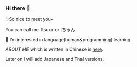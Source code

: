 ### Hi there 👋
✨So nice to meet you~

You can call me Ttsuxx or tちゃん.

🔭 I’m interested in language(human&programming) learning.

*ABOUT ME* which is written in Chinese is [here](https://ttsuxx.cc/about/). 

Later on I will add Japanese and Thai versions.


<!--
**Ttsuxx/Ttsuxx** is a ✨ _special_ ✨ repository because its `README.md` (this file) appears on your GitHub profile.

Here are some ideas to get you started:

- 🔭 I’m currently working on ...
- 🌱 I’m currently learning ...
- 👯 I’m looking to collaborate on ...
- 🤔 I’m looking for help with ...
- 💬 Ask me about ...
- 📫 How to reach me: ...
- 😄 Pronouns: ...
- ⚡ Fun fact: ...
-->
